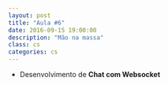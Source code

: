 ```yaml
---
layout: post
title: "Aula #6"
date: 2016-09-15 19:00:00
description: "Mão na massa"
class: cs
categories: cs
---
```


- Desenvolvimento de **Chat com Websocket**